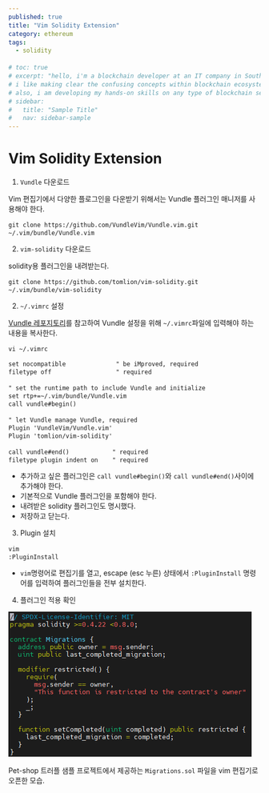 ```yaml
---
published: true
title: "Vim Solidity Extension"
category: ethereum
tags:
  - solidity

# toc: true
# excerpt: "hello, i'm a blockchain developer at an IT company in South Korea.
# i like making clear the confusing concepts within blockchain ecosystem.
# also, i am developing my hands-on skills on any type of blockchain service."
# sidebar:
#   title: "Sample Title"
#   nav: sidebar-sample
---
```


# Vim Solidity Extension

1. `Vundle` 다운로드

Vim 편집기에서 다양한 플로그인을 다운받기 위해서는 Vundle 플러그인 매니저를 사용해야 한다.

```
git clone https://github.com/VundleVim/Vundle.vim.git ~/.vim/bundle/Vundle.vim
```

2. `vim-solidity` 다운로드

solidity용 플러그인을 내려받는다.

```
git clone https://github.com/tomlion/vim-solidity.git ~/.vim/bundle/vim-solidity
```

2. `~/.vimrc` 설정

[Vundle 레포지토리](https://github.com/VundleVim/Vundle.Vim#quick-start)를 참고하여 Vundle 설정을 위해 `~/.vimrc`파일에 입력해야 하는 내용을 복사한다.

```
vi ~/.vimrc
```

```
set nocompatible              " be iMproved, required
filetype off                  " required

" set the runtime path to include Vundle and initialize
set rtp+=~/.vim/bundle/Vundle.vim
call vundle#begin()

" let Vundle manage Vundle, required
Plugin 'VundleVim/Vundle.vim'
Plugin 'tomlion/vim-solidity'

call vundle#end()            " required
filetype plugin indent on    " required
```
- 추가하고 싶은 플러그인은 `call vundle#begin()`와 `call vundle#end()`사이에 추가해야 한다.
- 기본적으로 Vundle 플러그인을 포함해야 한다.
- 내려받은 solidity 플러그인도 명시했다.
- 저장하고 닫는다.

3. Plugin 설치

```
vim
:PluginInstall
```
- `vim`명령어로 편집기를 열고, escape (esc 누른) 상태에서 `:PluginInstall` 명령어를 입력하여 플러그인들을 전부 설치한다.

4. 플러그인 적용 확인

![](../assets/images/2022-01-18-15-13-13.png)

Pet-shop 트러플 샘플 프로젝트에서 제공하는 `Migrations.sol` 파일을 vim 편집기로 오픈한 모습.

